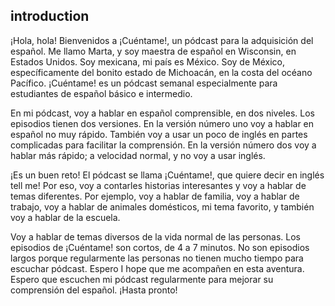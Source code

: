 ## introduction

¡Hola, hola! Bienvenidos a ¡Cuéntame!, un pódcast para la adquisición del español. Me llamo Marta, y soy maestra de español en Wisconsin, en Estados Unidos. Soy mexicana, mi país es México. Soy de México, específicamente del bonito estado de Michoacán, en la costa del océano Pacífico. ¡Cuéntame! es un pódcast semanal especialmente para estudiantes de español básico e intermedio.

En mi pódcast, voy a hablar en español comprensible, en dos niveles. Los episodios tienen dos versiones. En la versión número uno voy a hablar en español no muy rápido. También voy a usar un poco de inglés en partes complicadas para facilitar la comprensión. En la versión número dos voy a hablar más rápido; a velocidad normal, y no voy a usar inglés.

¡Es un buen reto! El pódcast se llama ¡Cuéntame!, que quiere decir en inglés tell me! Por eso, voy a contarles historias interesantes y voy a hablar de temas diferentes. Por ejemplo, voy a hablar de familia, voy a hablar de trabajo, voy a hablar de animales domésticos, mi tema favorito, y también voy a hablar de la escuela.

Voy a hablar de temas diversos de la vida normal de las personas. Los episodios de ¡Cuéntame! son cortos, de 4 a 7 minutos. No son episodios largos porque regularmente las personas no tienen mucho tiempo para escuchar pódcast. Espero I hope  que me acompañen en esta aventura. Espero que escuchen mi pódcast regularmente para mejorar su comprensión del español.  ¡Hasta pronto!
